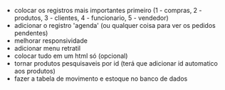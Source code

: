 - colocar os registros mais importantes primeiro (1 - compras, 2 - produtos, 3 - clientes, 4 - funcionario, 5 - vendedor)
- adicionar o registro 'agenda' (ou qualquer coisa para ver os pedidos pendentes)
- melhorar responsividade
- adicionar menu retratil
- colocar tudo em um html só (opcional)
- tornar produtos pesquisaveis por id (terá que adicionar id automatico aos produtos)
- fazer a tabela de movimento e estoque no banco de dados 
